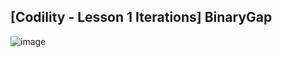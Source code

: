 ## [Codility - Lesson 1 Iterations] BinaryGap

![image](https://user-images.githubusercontent.com/22045163/101761832-f972b000-3b1f-11eb-80fd-7c05c6a919e2.png)
